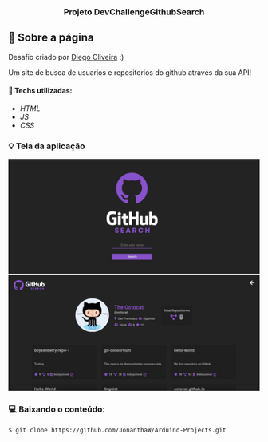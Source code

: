 <h3 align="center">
  Projeto DevChallengeGithubSearch
</h3>

## :rocket: Sobre a página

Desafio criado por  <a href="https://www.linkedin.com/in/diego-de-oliveira-brito/">Diego Oliveira</a> :)

Um site de busca de usuarios e repositorios do github através da sua API!

#### :wrench: Techs utilizadas:
* _HTML_
* _JS_
* _CSS_

### :bulb: Tela da aplicação

![image](https://github.com/JonanthaW/DevChallengeGithubSearch/blob/main/assets/example1.jpg)
![image](https://github.com/JonanthaW/DevChallengeGithubSearch/blob/main/assets/example2.jpg)

### :computer: Baixando o conteúdo:

```bash
$ git clone https://github.com/JonanthaW/Arduino-Projects.git
```
